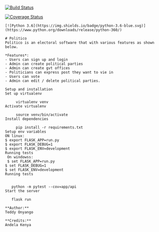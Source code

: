 [![Build Status](https://travis-ci.org/TedOnyango/Politico.svg?branch=development)](https://travis-ci.org/TedOnyango/Politico)

[![Coverage Status](https://coveralls.io/repos/github/TedOnyango/Politico/badge.svg)](https://coveralls.io/github/TedOnyango/Politico)

```
[![Python 3.6](https://img.shields.io/badge/python-3.6-blue.svg)](https://www.python.org/downloads/release/python-360/)

# Politico
Politico is an electoral software that with various features as shown below.

*Features*:
- Users can sign up and login
- Admin can create political parties
- Admin can create gvt offices
- Politicians can express post they want to vie in
- Users can vote
- Admin can edit / delete political parties.

Setup and installation
Set up virtualenv

     virtualenv venv
Activate virtualenv

     source venv/bin/activate
Install dependencies

     pip install -r requirements.txt
Setup env variables
ON linux:
$ export FLASK_APP=run.py
$ export FLASK_DEBUG=1
$ export FLASK_ENV=development
Running tests
 On windowss:
 $ set FLASK_APP=run.py
$ set FLASK_DEBUG=1
$ set FLASK_ENV=development
Running tests
 

   python -m pytest --cov=app/api
Start the server

   flask run

**Author:**
Teddy Onyango

**Credits:**
Andela Kenya
